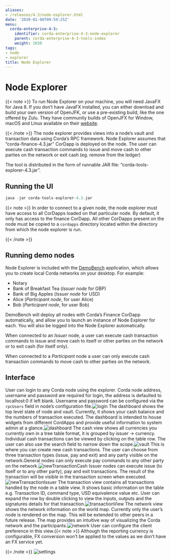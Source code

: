 ```yaml
---
aliases:
- /releases/4.3/node-explorer.html
date: '2020-01-08T09:59:25Z'
menu:
  corda-enterprise-4-3:
    identifier: corda-enterprise-4-3-node-explorer
    parent: corda-enterprise-4-3-tools-index
    weight: 1030
tags:
- node
- explorer
title: Node Explorer
---
```



# Node Explorer

{{< note >}}
To run Node Explorer on your machine, you will need JavaFX for Java 8. If you don’t have JavaFX
installed, you can either download and build your own version of OpenJFK, or use a pre-existing
build, like the one offered by Zulu. They have community builds of OpenJFX for Window, macOS and Linux
available on their [website](https://www.azul.com/downloads/zulu/zulufx/).

{{< /note >}}
The node explorer provides views into a node’s vault and transaction data using Corda’s RPC framework.
Node Explorer assumes that “corda-finance-4.3.jar” CorDapp is deployed on the node.
The user can execute cash transaction commands to issue and move cash to other parties on the network or exit cash (eg. remove from the ledger)

The tool is distributed in the form of runnable JAR file: “corda-tools-explorer-4.3.jar”.


## Running the UI

```kotlin
java -jar corda-tools-explorer-4.3.jar
```


{{< note >}}
In order to connect to a given node, the node explorer must have access to all CorDapps loaded on that particular node.
By default, it only has access to the finance CorDapp.
All other CorDapps present on the node must be copied to a `cordapps` directory located within the directory from which the node explorer is run.

{{< /note >}}

## Running demo nodes

Node Explorer is included with the [DemoBench](demobench.md) application, which allows
you to create local Corda networks on your desktop. For example:



* Notary
* Bank of Breakfast Tea    (*Issuer node* for GBP)
* Bank of Big Apples       (*Issuer node* for USD)
* Alice                    (*Participant node*, for user Alice)
* Bob                      (*Participant node*, for user Bob)


DemoBench will deploy all nodes with Corda’s Finance CorDapp automatically, and
allow you to launch an instance of Node Explorer for each. You will also be logged
into the Node Explorer automatically.

When connected to an *Issuer* node, a user can execute cash transaction commands to issue and move cash to itself or other
parties on the network or to exit cash (for itself only).

When connected to a *Participant* node a user can only execute cash transaction commands to move cash to other parties on the network.


## Interface

User can login to any Corda node using the explorer.
Corda node address, username and password are required for login, the address is defaulted to localhost:0 if left blank.
Username and password can be configured via the `rpcUsers` field in node’s configuration file.![login](/en/images/login.png "login")
The dashboard shows the top level state of node and vault.
Currently, it shows your cash balance and the numbers of transaction executed.
The dashboard is intended to house widgets from different CordApps and provide useful information to system admin at a glance.![dashboard](/en/images/dashboard.png "dashboard")
The cash view shows all currencies you currently own in a tree table format, it is grouped by issuer -> currency.
Individual cash transactions can be viewed by clicking on the table row. The user can also use the search field to narrow down the scope.![vault](/en/images/vault.png "vault")
This is where you can create new cash transactions.
The user can choose from three transaction types (issue, pay and exit) and any party visible on the network.General nodes can only execute pay commands to any other party on the network.![newTransactionCash](/en/images/newTransactionCash.png "newTransactionCash")
Issuer nodes can execute issue (to itself or to any other party), pay and exit transactions.
The result of the transaction will be visible in the transaction screen when executed.![newTransactionIssuer](/en/images/newTransactionIssuer.png "newTransactionIssuer")
The transaction view contains all transactions handled by the node in a table view. It shows basic information on the table e.g. Transaction ID,
command type, USD equivalence value etc. User can expand the row by double clicking to view the inputs,
outputs and the signatures details for that transaction.![transactionView](/en/images/transactionView.png "transactionView")
The network view shows the network information on the world map. Currently only the user’s node is rendered on the map.
This will be extended to other peers in a future release.
The map provides an intuitive way of visualizing the Corda network and the participants.![network](/en/images/network.png "network")
User can configure the client preference in this view.{{< note >}}
Although the reporting currency is configurable, FX conversion won’t be applied to the values as we don’t have an FX service yet.

{{< /note >}}
![settings](/en/images/settings.png "settings")

